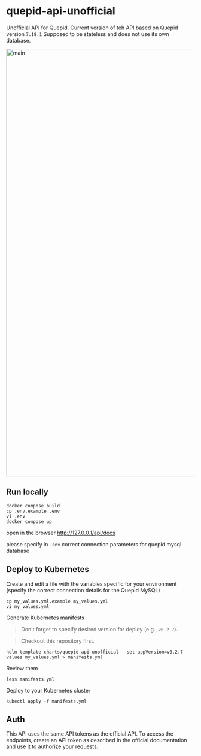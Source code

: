# quepid-api-unofficial
Unofficial API for Quepid. 
Current version of teh API based on Quepid version `7.18.1`
Supposed to be stateless and does not use its own database.

<img width="1142" alt="main" src="https://github.com/user-attachments/assets/a8edc39c-a688-4605-8607-c21d2ebd94ad" />

## Run locally

```
docker compose build
cp .env.example .env
vi .env
docker compose up
```

open in the browser http://127.0.0.1/api/docs

please specify in `.env` correct connection parameters for quepid mysql database

## Deploy to Kubernetes

Create and edit a file with the variables specific for your environment (specify the correct 
connection details for the Quepid MySQL)

```
cp my_values.yml.example my_values.yml
vi my_values.yml
```

Generate Kubernetes manifests

> Don't forget to specify desired version for deploy (e.g., `v0.2.7`).

> Checkout this repository first.

```
helm template charts/quepid-api-unofficial --set appVersion=v0.2.7 --values my_values.yml > manifests.yml
```

Review them

```
less manifests.yml
```

Deploy to your Kubernetes cluster

```
kubectl apply -f manifests.yml
```

## Auth

This API uses the same API tokens as the official API. 
To access the endpoints, create an API token as described 
in the official documentation and use it to authorize your 
requests.